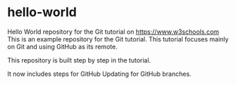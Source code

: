 # hello-world
Hello World repository for the Git tutorial on https://www.w3schools.com
This is an example repository for the Git tutorial.
This tutorial focuses mainly on Git and using GitHub as its remote.

This repository is built step by step in the tutorial.

It now includes steps for GitHub
Updating for GitHub branches.